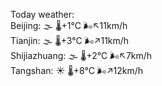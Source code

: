 Today weather:  
Beijing: 🌫  🌡️+1°C 🌬️↖11km/h  
Tianjin: 🌫  🌡️+3°C 🌬️↗11km/h  
Shijiazhuang: 🌫  🌡️+2°C 🌬️↖7km/h  
Tangshan: ☀️   🌡️+8°C 🌬️↗12km/h  
